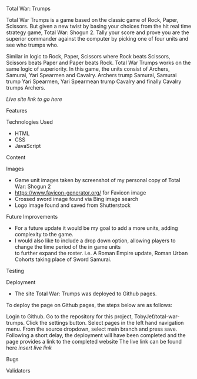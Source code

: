Total War: Trumps

Total War Trumps is a game based on the classic game of Rock, Paper, Scissors. But given a new twist by basing your choices from the hit real time strategy game, Total War: Shogun 2. Tally your score and prove you are the superior commander against the computer by picking one of four units and see who trumps who.

Similar in logic to Rock, Paper, Scissors where Rock beats Scissors, Scissors beats Paper and Paper beats Rock. Total War Trumps works on the same logic of superiority. In this game, the units consist of Archers, Samurai, Yari Spearmen and Cavalry.
Archers trump Samurai, Samurai trump Yari Spearmen, Yari Spearmean trump Cavalry and finally Cavalry trumps Archers.

*Live site link to go here*

Features



Technologies Used
- HTML
- CSS
- JavaScript

Content 

Images
- Game unit images taken by screenshot of my personal copy of Total War: Shogun 2
- https://www.favicon-generator.org/ for Favicon image 
- Crossed sword image found via Bing image search
- Logo image found and saved from Shutterstock


Future Improvements

- For a future update it would be my goal to add a more units, adding complexity to the game.
- I would also like to include a drop down option, allowing players to change the time period of the in game units   
  to further expand the roster. i.e. A Roman Empire update, Roman Urban Cohorts taking place of Sword Samurai.


Testing

  Deployment

  - The site Total War: Trumps was deployed to Github pages.

To deploy the page on Github pages, the steps below are as follows: 

Login to Github.
Go to the repository for this project, TobyJef/total-war-trumps.
Click the settings button.
Select pages in the left hand navigation menu.
From the source dropdown, select main branch and press save.
Following a short delay, the deployment will have been completed and the page provides a link to the completed website
The live link can be found here *insert live link*

Bugs

Validators